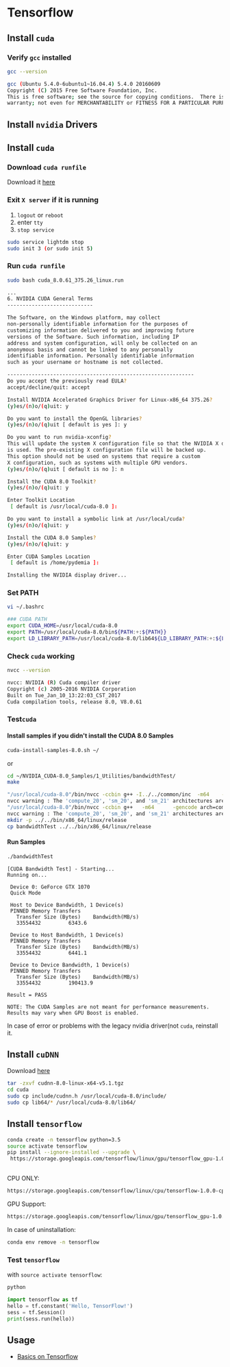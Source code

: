 # Tensorflow

## Install `cuda`


### Verify `gcc` installed

```sh
gcc --version
```
```sh
gcc (Ubuntu 5.4.0-6ubuntu1~16.04.4) 5.4.0 20160609
Copyright (C) 2015 Free Software Foundation, Inc.
This is free software; see the source for copying conditions.  There is NO
warranty; not even for MERCHANTABILITY or FITNESS FOR A PARTICULAR PURPOSE.
```

## Install `nvidia` Drivers

## Install `cuda`

### Download `cuda runfile`

Download it [here](https://developer.nvidia.com/cuda-downloads)

### Exit `X server` if it is running

1. `logout` or `reboot`
2. enter `tty`
3. `stop service`
```sh
sudo service lightdm stop
sudo init 3 (or sudo init 5)
```

### Run `cuda runfile`
```sh
sudo bash cuda_8.0.61_375.26_linux.run
```
```sh
...
6. NVIDIA CUDA General Terms
----------------------------

The Software, on the Windows platform, may collect
non-personally identifiable information for the purposes of
customizing information delivered to you and improving future
versions of the Software. Such information, including IP
address and system configuration, will only be collected on an
anonymous basis and cannot be linked to any personally
identifiable information. Personally identifiable information
such as your username or hostname is not collected.

-------------------------------------------------------------
Do you accept the previously read EULA?
accept/decline/quit: accept  

Install NVIDIA Accelerated Graphics Driver for Linux-x86_64 375.26?
(y)es/(n)o/(q)uit: y

Do you want to install the OpenGL libraries?
(y)es/(n)o/(q)uit [ default is yes ]: y

Do you want to run nvidia-xconfig?
This will update the system X configuration file so that the NVIDIA X driver
is used. The pre-existing X configuration file will be backed up.
This option should not be used on systems that require a custom
X configuration, such as systems with multiple GPU vendors.
(y)es/(n)o/(q)uit [ default is no ]: n

Install the CUDA 8.0 Toolkit?
(y)es/(n)o/(q)uit: y

Enter Toolkit Location
 [ default is /usr/local/cuda-8.0 ]:  

Do you want to install a symbolic link at /usr/local/cuda?
(y)es/(n)o/(q)uit: y

Install the CUDA 8.0 Samples?
(y)es/(n)o/(q)uit: y

Enter CUDA Samples Location
 [ default is /home/pydemia ]: 

Installing the NVIDIA display driver...

```

### Set PATH
```sh
vi ~/.bashrc
```
```sh
### CUDA PATH
export CUDA_HOME=/usr/local/cuda-8.0
export PATH=/usr/local/cuda-8.0/bin${PATH:+:${PATH}}
export LD_LIBRARY_PATH=/usr/local/cuda-8.0/lib64${LD_LIBRARY_PATH:+:${LD_LIBRARY_PATH}}

```

### Check `cuda` working

```sh
nvcc --version
```
```sh
nvcc: NVIDIA (R) Cuda compiler driver
Copyright (c) 2005-2016 NVIDIA Corporation
Built on Tue_Jan_10_13:22:03_CST_2017
Cuda compilation tools, release 8.0, V8.0.61

```
### Test`cuda`


#### Install samples if you didn't install the CUDA 8.0 Samples
```sh
cuda-install-samples-8.0.sh ~/
```

or

```sh
cd ~/NVIDIA_CUDA-8.0_Samples/1_Utilities/bandwidthTest/
make 
```
```sh
"/usr/local/cuda-8.0"/bin/nvcc -ccbin g++ -I../../common/inc  -m64    -gencode arch=compute_20,code=sm_20 -gencode arch=compute_30,code=sm_30 -gencode arch=compute_35,code=sm_35 -gencode arch=compute_37,code=sm_37 -gencode arch=compute_50,code=sm_50 -gencode arch=compute_52,code=sm_52 -gencode arch=compute_60,code=sm_60 -gencode arch=compute_60,code=compute_60 -o bandwidthTest.o -c bandwidthTest.cu
nvcc warning : The 'compute_20', 'sm_20', and 'sm_21' architectures are deprecated, and may be removed in a future release (Use -Wno-deprecated-gpu-targets to suppress warning).
"/usr/local/cuda-8.0"/bin/nvcc -ccbin g++   -m64      -gencode arch=compute_20,code=sm_20 -gencode arch=compute_30,code=sm_30 -gencode arch=compute_35,code=sm_35 -gencode arch=compute_37,code=sm_37 -gencode arch=compute_50,code=sm_50 -gencode arch=compute_52,code=sm_52 -gencode arch=compute_60,code=sm_60 -gencode arch=compute_60,code=compute_60 -o bandwidthTest bandwidthTest.o 
nvcc warning : The 'compute_20', 'sm_20', and 'sm_21' architectures are deprecated, and may be removed in a future release (Use -Wno-deprecated-gpu-targets to suppress warning).
mkdir -p ../../bin/x86_64/linux/release
cp bandwidthTest ../../bin/x86_64/linux/release

```

#### Run Samples

```sh
./bandwidthTest
```
```
[CUDA Bandwidth Test] - Starting...
Running on...

 Device 0: GeForce GTX 1070
 Quick Mode

 Host to Device Bandwidth, 1 Device(s)
 PINNED Memory Transfers
   Transfer Size (Bytes)	Bandwidth(MB/s)
   33554432			6343.6

 Device to Host Bandwidth, 1 Device(s)
 PINNED Memory Transfers
   Transfer Size (Bytes)	Bandwidth(MB/s)
   33554432			6441.1

 Device to Device Bandwidth, 1 Device(s)
 PINNED Memory Transfers
   Transfer Size (Bytes)	Bandwidth(MB/s)
   33554432			190413.9

Result = PASS

NOTE: The CUDA Samples are not meant for performance measurements. Results may vary when GPU Boost is enabled.

```

In case of error or problems with the legacy nvidia driver(not `cuda`, reinstall it.


## Install `cuDNN`

Download [here](https://developer.nvidia.com/cudnn)

```sh
tar -zxvf cudnn-8.0-linux-x64-v5.1.tgz
cd cuda
sudo cp include/cudnn.h /usr/local/cuda-8.0/include/
sudo cp lib64/* /usr/local/cuda-8.0/lib64/

```

## Install `tensorflow`
```sh
conda create -n tensorflow python=3.5
source activate tensorflow
pip install --ignore-installed --upgrade \
 https://storage.googleapis.com/tensorflow/linux/gpu/tensorflow_gpu-1.0.0-cp35-cp35m-linux_x86_64.whl
 
```
CPU ONLY:
```sh
https://storage.googleapis.com/tensorflow/linux/cpu/tensorflow-1.0.0-cp35-cp35m-linux_x86_64.whl
```
GPU Support:
```sh
https://storage.googleapis.com/tensorflow/linux/gpu/tensorflow_gpu-1.0.0-cp35-cp35m-linux_x86_64.whl

```
In case of uninstallation:
```sh
conda env remove -n tensorflow
```

### Test `tensorflow`

with `source activate tensorflow`:
```sh
python
```
```py
import tensorflow as tf
hello = tf.constant('Hello, TensorFlow!')
sess = tf.Session()
print(sess.run(hello))

```

## Usage
* [Basics on Tensorflow](https://github.com/dawkiny/Tensorflow/blob/master/scripts/basic.md)
